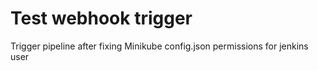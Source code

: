 # Test webhook trigger

Trigger pipeline after fixing Minikube config.json permissions for jenkins user
